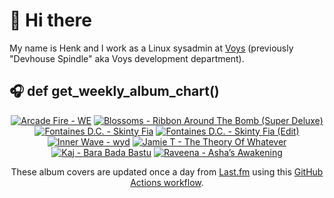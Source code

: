 # 👋 Hi there

My name is Henk and I work as a Linux sysadmin at <a href="https://www.voys.co/about/">Voys</a> (previously "Devhouse Spindle" aka Voys development department).

## 🎧 def get_weekly_album_chart()
<!-- lastfm -->
<p align="center"><a href="https://www.last.fm/music/Arcade+Fire/WE"><img src="https://lastfm.freetls.fastly.net/i/u/64s/e2f83f8e6dd69f6a3579031bc9c4dce2.jpg" title="Arcade Fire - WE"></a> <a href="https://www.last.fm/music/Blossoms/Ribbon+Around+The+Bomb+(Super+Deluxe)"><img src="https://lastfm.freetls.fastly.net/i/u/64s/8736a3a9524d3cf5086527fef6ff4b9c.png" title="Blossoms - Ribbon Around The Bomb (Super Deluxe)"></a> <a href="https://www.last.fm/music/Fontaines+D.C./Skinty+Fia"><img src="https://lastfm.freetls.fastly.net/i/u/64s/c1088d391eb750551dc6bd1e8238ffcd.jpg" title="Fontaines D.C. - Skinty Fia"></a> <a href="https://www.last.fm/music/Fontaines+D.C./Skinty+Fia+(Edit)"><img src="https://lastfm.freetls.fastly.net/i/u/64s/6834faaf32001503f2800a102d5b38b5.jpg" title="Fontaines D.C. - Skinty Fia (Edit)"></a> <a href="https://www.last.fm/music/Inner+Wave/wyd"><img src="https://lastfm.freetls.fastly.net/i/u/64s/2f9aef490c5efd8a64cd9db75d8cd514.jpg" title="Inner Wave - wyd"></a> <a href="https://www.last.fm/music/Jamie+T/The+Theory+Of+Whatever"><img src="https://lastfm.freetls.fastly.net/i/u/64s/3f62e48d6a2b0651c5153b3a945e2336.jpg" title="Jamie T - The Theory Of Whatever"></a> <a href="https://www.last.fm/music/Kaj/Bara+Bada+Bastu"><img src="https://lastfm.freetls.fastly.net/i/u/64s/9c14a7fde5ffb041eb9398ff6951ffe0.jpg" title="Kaj - Bara Bada Bastu"></a> <a href="https://www.last.fm/music/Raveena/Asha%E2%80%99s+Awakening"><img src="https://lastfm.freetls.fastly.net/i/u/64s/7d8a37ead97181cdba59d830ce467fcf.jpg" title="Raveena - Asha’s Awakening"></a> </p>

<p align="center">These album covers are updated once a day from <a href="https://www.last.fm/user/hbokh">Last.fm</a> using this <a href="https://github.com/marketplace/actions/lastfm-to-markdown">GitHub Actions workflow</a>.</p>
